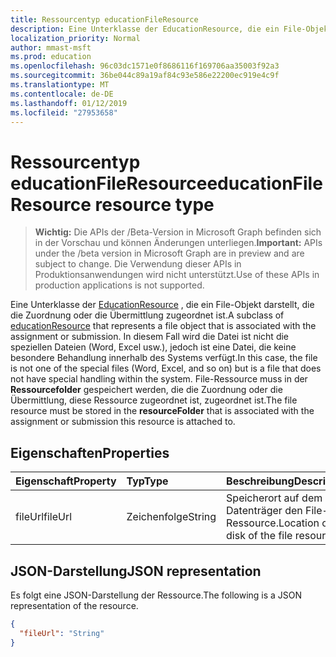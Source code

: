```yaml
---
title: Ressourcentyp educationFileResource
description: Eine Unterklasse der EducationResource, die ein File-Objekt darstellt, die die Zuordnung oder die Übermittlung zugeordnet ist.  In diesem Fall wird die Datei ist nicht die speziellen Dateien (Word, Excel usw.), jedoch ist eine Datei, die keine besondere Behandlung innerhalb des Systems verfügt. File-Ressource muss in der **Ressourcefolder** gespeichert werden, die die Zuordnung oder die Übermittlung, diese Ressource zugeordnet ist, zugeordnet ist.
localization_priority: Normal
author: mmast-msft
ms.prod: education
ms.openlocfilehash: 96c03dc1571e0f8686116f169706aa35003f92a3
ms.sourcegitcommit: 36be044c89a19af84c93e586e22200ec919e4c9f
ms.translationtype: MT
ms.contentlocale: de-DE
ms.lasthandoff: 01/12/2019
ms.locfileid: "27953658"
---
```

# <a name="educationfileresource-resource-type"></a><span data-ttu-id="b1e09-105">Ressourcentyp educationFileResource</span><span class="sxs-lookup"><span data-stu-id="b1e09-105">educationFileResource resource type</span></span>

> <span data-ttu-id="b1e09-106">**Wichtig:** Die APIs der /Beta-Version in Microsoft Graph befinden sich in der Vorschau und können Änderungen unterliegen.</span><span class="sxs-lookup"><span data-stu-id="b1e09-106">**Important:** APIs under the /beta version in Microsoft Graph are in preview and are subject to change.</span></span> <span data-ttu-id="b1e09-107">Die Verwendung dieser APIs in Produktionsanwendungen wird nicht unterstützt.</span><span class="sxs-lookup"><span data-stu-id="b1e09-107">Use of these APIs in production applications is not supported.</span></span>

<span data-ttu-id="b1e09-108">Eine Unterklasse der [EducationResource](educationresource.md) , die ein File-Objekt darstellt, die die Zuordnung oder die Übermittlung zugeordnet ist.</span><span class="sxs-lookup"><span data-stu-id="b1e09-108">A subclass of [educationResource](educationresource.md) that represents a file object that is associated with the assignment or submission.</span></span>  <span data-ttu-id="b1e09-109">In diesem Fall wird die Datei ist nicht die speziellen Dateien (Word, Excel usw.), jedoch ist eine Datei, die keine besondere Behandlung innerhalb des Systems verfügt.</span><span class="sxs-lookup"><span data-stu-id="b1e09-109">In this case, the file is not one of the special files (Word, Excel, and so on) but is a file that does not have special handling within the system.</span></span> <span data-ttu-id="b1e09-110">File-Ressource muss in der **Ressourcefolder** gespeichert werden, die die Zuordnung oder die Übermittlung, diese Ressource zugeordnet ist, zugeordnet ist.</span><span class="sxs-lookup"><span data-stu-id="b1e09-110">The file resource must be stored in the **resourceFolder** that is associated with the assignment or submission this resource is attached to.</span></span>

## <a name="properties"></a><span data-ttu-id="b1e09-111">Eigenschaften</span><span class="sxs-lookup"><span data-stu-id="b1e09-111">Properties</span></span>
| <span data-ttu-id="b1e09-112">Eigenschaft</span><span class="sxs-lookup"><span data-stu-id="b1e09-112">Property</span></span>     | <span data-ttu-id="b1e09-113">Typ</span><span class="sxs-lookup"><span data-stu-id="b1e09-113">Type</span></span>   |<span data-ttu-id="b1e09-114">Beschreibung</span><span class="sxs-lookup"><span data-stu-id="b1e09-114">Description</span></span>|
|:---------------|:--------|:----------|
|<span data-ttu-id="b1e09-115">fileUrl</span><span class="sxs-lookup"><span data-stu-id="b1e09-115">fileUrl</span></span>|<span data-ttu-id="b1e09-116">Zeichenfolge</span><span class="sxs-lookup"><span data-stu-id="b1e09-116">String</span></span>|<span data-ttu-id="b1e09-117">Speicherort auf dem Datenträger den File-Ressource.</span><span class="sxs-lookup"><span data-stu-id="b1e09-117">Location on disk of the file resource.</span></span>|

## <a name="json-representation"></a><span data-ttu-id="b1e09-118">JSON-Darstellung</span><span class="sxs-lookup"><span data-stu-id="b1e09-118">JSON representation</span></span>

<span data-ttu-id="b1e09-119">Es folgt eine JSON-Darstellung der Ressource.</span><span class="sxs-lookup"><span data-stu-id="b1e09-119">The following is a JSON representation of the resource.</span></span>

<!-- {
  "blockType": "resource",
  "optionalProperties": [

  ],
  "@odata.type": "microsoft.graph.educationFileResource"
}-->

```json
{
  "fileUrl": "String"
}

```

<!-- uuid: 8fcb5dbc-d5aa-4681-8e31-b001d5168d79
2015-10-25 14:57:30 UTC -->
<!-- {
  "type": "#page.annotation",
  "description": "educationFileResource resource",
  "keywords": "",
  "section": "documentation",
  "tocPath": ""
}-->
